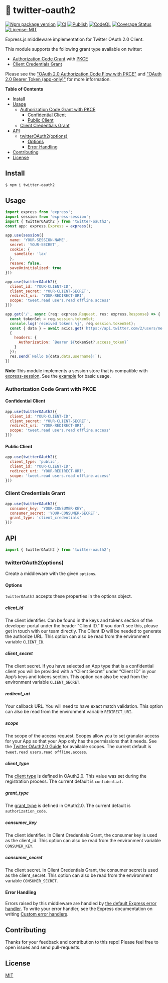 # :baby_chick: twitter-oauth2
[![Npm package version](https://badgen.net/npm/v/twitter-oauth2)](https://badge.fury.io/js/twitter-oauth2)
[![CI](https://github.com/kg0r0/twitter-oauth2/actions/workflows/ci.yml/badge.svg)](https://github.com/kg0r0/twitter-oauth2/actions/workflows/ci.yml)
[![Publish](https://github.com/kg0r0/twitter-oauth2/actions/workflows/npm.yml/badge.svg)](https://github.com/kg0r0/twitter-oauth2/actions/workflows/npm.yml)
[![CodeQL](https://github.com/kg0r0/twitter-oauth2/actions/workflows/codeql-analysis.yml/badge.svg)](https://github.com/kg0r0/twitter-oauth2/actions/workflows/codeql-analysis.yml)
[![Coverage Status](https://coveralls.io/repos/github/kg0r0/twitter-oauth2/badge.svg?branch=main)](https://coveralls.io/github/kg0r0/twitter-oauth2?branch=main)
[![License: MIT](https://img.shields.io/badge/License-MIT-yellow.svg)](https://opensource.org/licenses/MIT)

Express.js middleware implementation for Twitter OAuth 2.0 Client.

This module supports the following grant type available on twitter:
- [Authorization Code Grant](https://datatracker.ietf.org/doc/html/rfc6749#section-4.1) with [PKCE](https://datatracker.ietf.org/doc/html/rfc7636)
- [Client Credentials Grant](https://datatracker.ietf.org/doc/html/rfc6749#section-4.4)

Please see the ["OAuth 2.0 Authorization Code Flow with PKCE"](https://developer.twitter.com/en/docs/authentication/oauth-2-0/authorization-code) and ["OAuth 2.0 Bearer Token (app-only)"](https://developer.twitter.com/en/docs/authentication/oauth-2-0/application-only) for more information.

**Table of Contents**
- [Install](#install)
- [Usage](#usage)
  - [Authorization Code Grant with PKCE](#authorization-code-grant-with-pkce)
    - [Confidential Client](#confidential-client)
    - [Public Client](#public-client)
  - [Client Credentials Grant](#client-credentials-grant)
- [API](#api)
  - [twitterOAuth2(options)](#twitteroauth2options)
    - [Options](#options)
    - [Error Handling](#error-handling)
- [Contributing](#contributing)
- [License](#license)

## Install
```bash
$ npm i twitter-oauth2
```

## Usage
```js
import express from 'express';
import session from 'express-session';
import { twitterOAuth2 } from 'twitter-oauth2';
const app: express.Express = express();

app.use(session({
  name: 'YOUR-SESSION-NAME',
  secret: 'YOUR-SECRET',
  cookie: {
    sameSite: 'lax'
  },
  resave: false,
  saveUninitialized: true
}))

app.use(twitterOAuth2({
  client_id: 'YOUR-CLIENT-ID',
  client_secret: 'YOUR-CLIENT-SECRET',
  redirect_uri: 'YOUR-REDIRECT-URI',
  scope: 'tweet.read users.read offline.access'
}))

app.get('/', async (req: express.Request, res: express.Response) => {
  const tokenSet = req.session.tokenSet;
  console.log('received tokens %j', req.session.tokenSet);
  const { data } = await axios.get('https://api.twitter.com/2/users/me', 
  { 
    headers: {
      Authorization: `Bearer ${tokenSet?.access_token}`
    }
  });
  res.send(`Hello ${data.data.username}!`);
})
```
**Note** This module implements a session store that is compatible with [express-session](https://www.npmjs.com/package/express-session).
See the [example](https://github.com/kg0r0/twitter-oauth2/tree/main/example) for basic usage.

### Authorization Code Grant with PKCE

#### Confidential Client

```js
app.use(twitterOAuth2({
  client_id: 'YOUR-CLIENT-ID',
  client_secret: 'YOUR-CLIENT-SECRET',
  redirect_uri: 'YOUR-REDIRECT-URI',
  scope: 'tweet.read users.read offline.access'
}))
```

#### Public Client

```js
app.use(twitterOAuth2({
  client_type: 'public',
  client_id: 'YOUR-CLIENT-ID',
  redirect_uri: 'YOUR-REDIRECT-URI',
  scope: 'tweet.read users.read offline.access'
}))
```

### Client Credentials Grant 

```js
app.use(twitterOAuth2({
  consumer_key: 'YOUR-CONSUMER-KEY',
  consumer_secret: 'YOUR-CONSUMER-SECRET',
  grant_type: 'client_credentials'
}))
```

## API

```js
import { twitterOAuth2 } from 'twitter-oauth2';
```

### twitterOAuth2(options)

Create a middleware with the given `options`.

#### Options
`twitterOAuth2` accepts these properties in the options object.

##### client_id

The client identifier.
Can be found in the keys and tokens section of the developer portal under the header "Client ID." If you don't see this, please get in touch with our team directly. The Client ID will be needed to generate the authorize URL.
This option can also be read from the environment variable `CLIENT_ID`.

##### client_secret

The client secret.
If you have selected an App type that is a confidential client you will be provided with a “Client Secret” under “Client ID” in your App’s keys and tokens section.
This option can also be read from the environment variable `CLIENT_SECRET`.

##### redirect_uri 

Your callback URL. You will need to have exact match validation.
This option can also be read from the environment variable `REDIRECT_URI`.

##### scope 

The scope of the access request.
Scopes allow you to set granular access for your App so that your App only has the permissions that it needs. 
See the [Twitter OAuth2.0 Guide](https://developer.twitter.com/en/docs/authentication/oauth-2-0/authorization-code) for available scopes.
The current default is `tweet.read users.read offline.access`.

##### client_type 
The [client type](https://datatracker.ietf.org/doc/html/rfc6749#section-2.1) is defined in OAuth2.0.
This value was set during the registration process.
The current default is `confidential`.

##### grant_type
The [grant_type](https://datatracker.ietf.org/doc/html/rfc6749#appendix-A.10) is defined in OAuth2.0.
The current default is `authorization_code`.

##### consumer_key

The client identifier.
In Client Credentials Grant, the consumer key is used as the client_id.
This option can also be read from the environment variable `CONSUMER_KEY`.

##### consumer_secret

The client secret.
In Client Credentials Grant, the consumer secret is used as the client_secret.
This option can also be read from the environment variable `CONSUMER_SECRET`.

#### Error Handling
Errors raised by this middleware are handled by [the default Express error handler](https://expressjs.com/en/guide/error-handling.html#the-default-error-handler). 
To write your error handler, see the Express documentation on writing [Custom error handlers](https://expressjs.com/en/guide/error-handling.html#writing-error-handlers).

## Contributing
Thanks for your feedback and contribution to this repo!
Please feel free to open issues and send pull-requests.

## License

[MIT](LICENSE)
